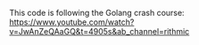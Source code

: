 This code is following the Golang crash course: https://www.youtube.com/watch?v=JwAnZeQAaGQ&t=4905s&ab_channel=rithmic
